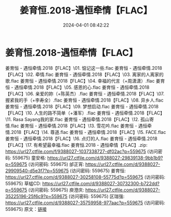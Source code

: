 ﻿---
title: 姜育恒.2018-遇恒牵情【FLAC】
date: 2024-04-01 08:42:22
categories: APE、FLAC、MP3
tags: 华语中文
---
# 姜育恒.2018-遇恒牵情【FLAC】

姜育恒 - 遇恒牵情.2018【FLAC】\01. 惦记这一些.flac
姜育恒 - 遇恒牵情.2018【FLAC】\02. 牵情.flac
姜育恒 - 遇恒牵情.2018【FLAC】\03. 离家的人离家的歌.flac
姜育恒 - 遇恒牵情.2018【FLAC】\04. 幸福的代言（+周潇潇）.flac
姜育恒 - 遇恒牵情.2018【FLAC】\05. 感恩的心.flac
姜育恒 - 遇恒牵情.2018【FLAC】\06. 亲爱的妳（+陈英杰）.flac
姜育恒 - 遇恒牵情.2018【FLAC】\07. 握紧我的手（+李寿全）.flac
姜育恒 - 遇恒牵情.2018【FLAC】\08. 异乡人.flac
姜育恒 - 遇恒牵情.2018【FLAC】\09. 梦想启动.flac
姜育恒 - 遇恒牵情.2018【FLAC】\10. 人生的路不简单（+潘军）.flac
姜育恒 - 遇恒牵情.2018【FLAC】\11. Rasa Sayang我的家.flac
姜育恒 - 遇恒牵情.2018【FLAC】\12. 孤山寄情.flac
姜育恒 - 遇恒牵情.2018【FLAC】\13. 雪花吟.flac
姜育恒 - 遇恒牵情.2018【FLAC】\14. 尊道.flac
姜育恒 - 遇恒牵情.2018【FLAC】\15. FACE.flac
姜育恒 - 遇恒牵情.2018【FLAC】\16. 点灯的人.flac
姜育恒 - 遇恒牵情.2018【FLAC】\17. 有希望最幸福.flac
姜育恒.2018 - 遇恒牵情【FLAC】.zip: https://url27.ctfile.com/f/9388027-1037338727-df02ac?p=559675
(访问密码: 559675)
童安格: https://url27.ctfile.com/d/9388027-29839138-9bb1b9?p=559675
(访问密码: 559675)
邰正宵: https://url27.ctfile.com/d/9388027-29909540-d5e3f7?p=559675
(访问密码: 559675)
姜育恒: https://url27.ctfile.com/d/9388027-30258108-55775d?p=559675
(访问密码: 559675)
草蜢CD: https://url27.ctfile.com/d/9388027-30732300-b722dd?p=559675
(访问密码: 559675)
庾澄庆: https://url27.ctfile.com/d/9388027-35225196-25f6c9?p=559675
(访问密码: 559675)
区瑞强: https://url27.ctfile.com/d/9388027-35759958-977aac?p=559675
(访问密码: 559675)
原文：[链接](https://blog.sina.com.cn/s/blog_1647c7e76010314xn.html)